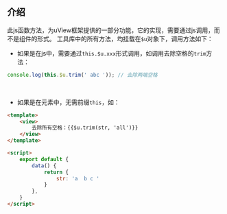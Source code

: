 ## 介绍


此js函数方法，为uView框架提供的一部分功能，它的实现，需要通过js调用，而不是组件的形式。 
工具库中的所有方法，均挂载在`$u`对象下，调用方法如下：
- 如果是在js中，需要通过`this.$u.xxx`形式调用，如调用去除空格的`trim`方法：

```js
console.log(this.$u.trim(' abc '));	// 去除两端空格
```

<br>

- 如果是在元素中，无需前缀`this`，如：

```html
<template>
	<view>
		去除所有空格：{{$u.trim(str, 'all')}}
	</view>
</template>

<script>
	export default {
		data() {
			return {
				str: 'a  b c '
			}
		},
	}
</script>
```